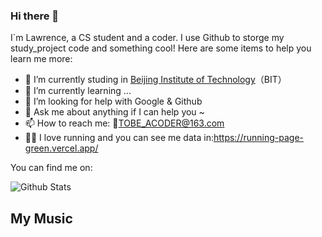 ### Hi there 👋

I`m Lawrence, a CS student and a coder. I use Github to storge my study_project code and something cool!
Here are some items to help you learn me more:

- 🔭 I’m currently studing in [Beijing Institute of Technology](https://www.bit.edu.cn/)（BIT）
- 🌱 I’m currently learning ...
- 🤔 I’m looking for help with Google & Github
- 💬 Ask me about anything if I can help you ~  
- 📫 How to reach me: 📮TOBE_ACODER@163.com
- 🏃‍♀️ I love running and you can see me data in:https://running-page-green.vercel.app/

You can find me on:


![Github Stats](https://github-readme-stats.vercel.app/api?username=TOBEACODER7&show_icons=true&theme=dark&count_private=true)

## My Music

<script src="https://gist.github.com/TOBEACODER7/ad51b608e153f971d6fb4e90dc7ae607.js"></script>
